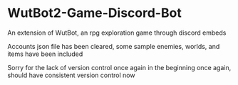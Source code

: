 # WutBot2-Game-Discord-Bot

An extension of WutBot, an rpg exploration game through discord embeds

Accounts json file has been cleared, some sample enemies, worlds, and items have been included

Sorry for the lack of version control once again in the beginning once again, should have consistent version control now
